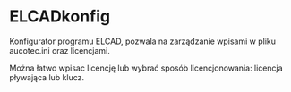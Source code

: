 # ELCADkonfig
Konfigurator programu ELCAD, pozwala na zarządzanie wpisami w pliku aucotec.ini oraz licencjami.

Można łatwo wpisac licencję lub wybrać sposób licencjonowania: licencja pływająca lub klucz.

